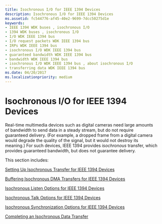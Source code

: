 ```yaml
---
title: Isochronous I/O for IEEE 1394 Devices
description: Isochronous I/O for IEEE 1394 Devices
ms.assetid: fc544776-af45-40e2-9699-7dcc50275d1e
keywords:
- IEEE 1394 WDK buses , isochronous I/O
- 1394 WDK buses , isochronous I/O
- I/O WDK IEEE 1394 bus
- I/O request packets WDK IEEE 1394 bus
- IRPs WDK IEEE 1394 bus
- isochronous I/O WDK IEEE 1394 bus
- guaranteed bandwidth WDK IEEE 1394 bus
- bandwidth WDK IEEE 1394 bus
- isochronous I/O WDK IEEE 1394 bus , about isochronous I/O
- transferring data WDK IEEE 1394 bus
ms.date: 04/20/2017
ms.localizationpriority: medium
---
```


# Isochronous I/O for IEEE 1394 Devices





Real-time multimedia devices such as digital cameras need large amounts of bandwidth to send data in a steady stream, but do not require guaranteed delivery. (For example, a dropped frame from a digital camera would degrade the quality of the signal, but it would not destroy its meaning.) For such devices, IEEE 1394 provides *isochronous* transfer, which provides guaranteed bandwidth, but does not guarantee delivery.

This section includes:

[Setting Up Isochronous Transfer for IEEE 1394 Devices](https://msdn.microsoft.com/library/windows/hardware/ff538108)

[Buffering Isochronous DMA Transfers for IEEE 1394 Devices](https://msdn.microsoft.com/library/windows/hardware/ff537014)

[Isochronous Listen Options for IEEE 1394 Devices](https://msdn.microsoft.com/library/windows/hardware/ff537377)

[Isochronous Talk Options for IEEE 1394 Devices](https://msdn.microsoft.com/library/windows/hardware/ff537380)

[Isochronous Synchronization Options for IEEE 1394 Devices](https://msdn.microsoft.com/library/windows/hardware/ff537379)

[Completing an Isochronous Data Transfer](https://msdn.microsoft.com/library/windows/hardware/ff537058)

 

 




